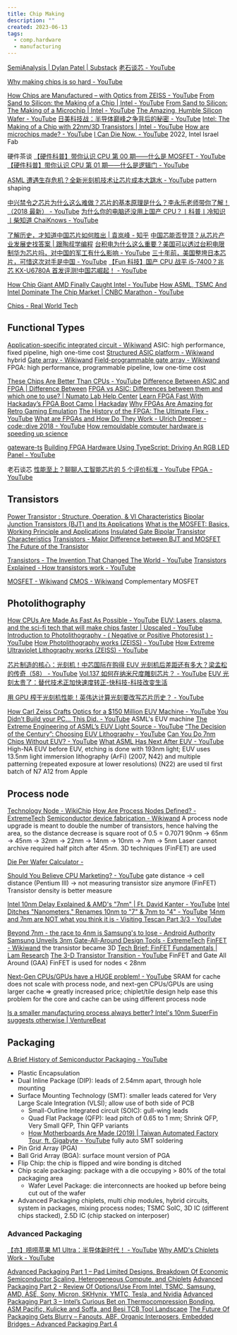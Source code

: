 ```yaml
---
title: Chip Making
description: ""
created: 2023-06-13
tags:
  - comp.hardware
  - manufacturing
---
```


[SemiAnalysis | Dylan Patel | Substack](https://www.semianalysis.com/)
[老石谈芯 - YouTube](https://www.youtube.com/@laoshi_tec)

[Why making chips is so hard - YouTube](https://www.youtube.com/watch?v=CkNn98WE5_k)

[How Chips are Manufactured – with Optics from ZEISS - YouTube](https://www.youtube.com/watch?v=bUJiMJweI8M)
[From Sand to Silicon: the Making of a Chip | Intel - YouTube](https://www.youtube.com/watch?v=Q5paWn7bFg4)
[From Sand to Silicon: The Making of a Microchip | Intel - YouTube](https://www.youtube.com/watch?v=_VMYPLXnd7E)
[The Amazing, Humble Silicon Wafer - YouTube](https://www.youtube.com/watch?v=sIRfWyyOFPg)
[日美科技战：半导体巅峰之争背后的秘密 - YouTube](https://www.youtube.com/watch?v=FwXQSQcyWGQ)
[Intel: The Making of a Chip with 22nm/3D Transistors | Intel - YouTube](https://www.youtube.com/watch?v=d9SWNLZvA8g)
[How are microchips made? - YouTube](https://www.youtube.com/watch?v=g8Qav3vIv9s)
[I Can Die Now. - YouTube](https://www.youtube.com/watch?v=2ehSCWoaOqQ) 2022, Intel Israel Fab

硬件茶谈
[【硬件科普】带你认识 CPU 第 00 期——什么是 MOSFET - YouTube](https://www.youtube.com/watch?v=P91wpwVGH6M)
[【硬件科普】带你认识 CPU 第 01 期——什么是逻辑门 - YouTube](https://www.youtube.com/watch?v=bk1-KqUq4gQ)

[ASML 遭遇生存危机？全新光刻机技术让芯片成本大跳水 - YouTube](https://www.youtube.com/watch?v=SsUXlw30LRQ) pattern shaping

[中兴禁令之芯片为什么这么难做？芯片的基本原理是什么？李永乐老师带你了解！（2018 最新） - YouTube](https://www.youtube.com/watch?v=7MFly82e46Q)
[为什么你的电脑还没用上国产 CPU？丨科普丨冷知识丨柴知道 ChaiKnows - YouTube](https://www.youtube.com/watch?v=_5txTIdG53c)

[了解历史，才知道中国芯片如何胜出 | 袁岚峰 - 知乎](https://zhuanlan.zhihu.com/p/147525190)
[中国芯能否登顶？从芯片产业发展史找答案 | 跟陶叔学编程](https://mp.weixin.qq.com/s?__biz=MzI0NzQzMjU3Ng==&mid=2247500354&idx=2&sn=51b60b74e021bcbd89e38665493db28b&token=1506619420&lang=zh_CN&scene=21)
[台积电为什么这么重要？美国可以透过台积电限制华为芯片吗，对中国的军工有什么影响 - YouTube](https://www.youtube.com/watch?v=dRRPDooMeKQ)
[三十年前，美国整垮日本芯片，可惜这次对手是中国 - YouTube](https://www.youtube.com/watch?v=cWG3N7WrZME)
[【Fun 科技】国产 CPU 战平 i5-7400？兆芯 KX-U6780A 首发评测!中国芯崛起！ - YouTube](https://www.youtube.com/watch?v=I0N3sqnKIxA)

[How Chip Giant AMD Finally Caught Intel - YouTube](https://www.youtube.com/watch?v=_gLm0Jo0cnk)
[How ASML, TSMC And Intel Dominate The Chip Market | CNBC Marathon - YouTube](https://www.youtube.com/watch?v=2kJDTzFtUr4)

[Chips - Real World Tech](https://www.realworldtech.com/category/chips/)

## Functional Types

[Application-specific integrated circuit - Wikiwand](https://www.wikiwand.com/en/Application-specific_integrated_circuit) ASIC: high performance, fixed pipeline, high one-time cost
[Structured ASIC platform - Wikiwand](https://www.wikiwand.com/en/Structured_ASIC_platform) hybrid
[Gate array - Wikiwand](https://www.wikiwand.com/en/Gate_array)
[Field-programmable gate array - Wikiwand](https://www.wikiwand.com/en/Field-programmable_gate_array) FPGA: high performance, programmable pipeline, low one-time cost

[These Chips Are Better Than CPUs - YouTube](https://www.youtube.com/watch?v=7Elgs5HzIbE)
[Difference Between ASIC and FPGA | Difference Between](http://www.differencebetween.net/technology/difference-between-asic-and-fpga/)
[FPGA vs ASIC: Differences between them and which one to use? | Numato Lab Help Center](https://numato.com/blog/differences-between-fpga-and-asics)
[Learn FPGA Fast With Hackaday’s FPGA Boot Camp | Hackaday](https://hackaday.com/2018/08/06/learn-fpga-fast-with-hackadays-fpga-boot-camp/)
[Why FPGAs Are Amazing for Retro Gaming Emulation](https://www.howtogeek.com/783770/why-fpgas-are-amazing-for-retro-gaming-emulation/)
[The History of the FPGA: The Ultimate Flex - YouTube](https://www.youtube.com/watch?v=m-8G1Yixb34)
[What are FPGAs and How Do They Work - Ulrich Drepper - code::dive 2018 - YouTube](https://www.youtube.com/watch?v=bReSjVGMDRs)
[How remouldable computer hardware is speeding up science](https://www.nature.com/articles/d41586-021-03627-8)

[gateware-ts](https://gateware-ts.github.io/gateware-ts/)
[Building FPGA Hardware Using TypeScript: Driving An RGB LED Panel - YouTube](https://www.youtube.com/watch?v=Otx96lJnLeo)

老石谈芯
[性能至上？聊聊人工智能芯片的 5 个评价标准 - YouTube](https://www.youtube.com/watch?v=KICKrJZMoKA)
[FPGA - YouTube](https://www.youtube.com/playlist?list=PLZbVf-X2rhjYlnuV7wgWqRAaJdFI3d3Jh)

## Transistors

[Power Transistor : Structure, Operation, & VI Characteristics](https://www.elprocus.com/what-is-a-power-transistor-types-and-its-working/)
[Bipolar Junction Transistors (BJT) and Its Applications](https://www.elprocus.com/bipolar-junction-transistors-working-principle-and-applications/)
[What is the MOSFET: Basics, Working Principle and Applications](https://www.elprocus.com/mosfet-as-a-switch-circuit-diagram-free-circuits/)
[Insulated Gate Bipolar Transistor Characteristics](https://www.elprocus.com/insulated-gate-bipolar-transistor-circuit-and-characteristics/)
[Transistors - Major Difference between BJT and MOSFET](https://www.elprocus.com/difference-between-bjt-and-mosfet/)
[The Future of the Transistor](https://www.semianalysis.com/p/the-future-of-the-transistor)

[Transistors - The Invention That Changed The World - YouTube](https://www.youtube.com/watch?v=OwS9aTE2Go4)
[Transistors Explained - How transistors work - YouTube](https://www.youtube.com/watch?v=J4oO7PT_nzQ)

[MOSFET - Wikiwand](https://www.wikiwand.com/en/MOSFET)
[CMOS - Wikiwand](https://www.wikiwand.com/en/CMOS) Complementary MOSFET

## Photolithography

[How CPUs Are Made As Fast As Possible - YouTube](https://www.youtube.com/watch?v=N7ut61pSLwk)
[EUV: Lasers, plasma, and the sci-fi tech that will make chips faster | Upscaled - YouTube](https://www.youtube.com/watch?v=oIiqVrKDtLc)
[Introduction to Photolithography - ( Negative or Positive Photoresist ) - YouTube](https://www.youtube.com/watch?v=IF2pDoPBv10)
[How Photolithography works (ZEISS) - YouTube](https://www.youtube.com/playlist?list=PLB_IY29eVwsVZqvesN78qewu75kakmITJ)
[How Extreme Ultraviolet Lithography works (ZEISS) - YouTube](https://www.youtube.com/playlist?list=PLB_IY29eVwsXzs45HeIu_85UHcF966IMm)

[芯片制造的核心：光刻机！中芯国际在购得 EUV 光刻机后差距还有多大？梁孟松的传奇（58） - YouTube](https://www.youtube.com/watch?v=-w2Cvd3rxsU)
[Vol.137 如何在纳米尺度雕刻芯片？ - YouTube](https://www.youtube.com/watch?v=Co7-_d1NjkM)
[EUV 光刻太贵了：替代技术正加快速度转正-快科技-科技改变生活](https://m.mydrivers.com/newsview/870055.html?ref=https%3A//www.google.com/)

[用 GPU 榨干光刻机性能！英伟达计算光刻要改写芯片历史？ - YouTube](https://www.youtube.com/watch?v=N8gb_nABdWs)

[How Carl Zeiss Crafts Optics for a $150 Million EUV Machine - YouTube](https://www.youtube.com/watch?v=V__HbVlnICc)
[You Didn’t Build your PC… This Did. - YouTube](https://www.youtube.com/watch?v=pfU20SAR21A) ASML's EUV machine
[The Extreme Engineering of ASML’s EUV Light Source - YouTube](https://www.youtube.com/watch?v=5Ge2RcvDlgw)
[“The Decision of the Century”: Choosing EUV Lithography - YouTube](https://www.youtube.com/watch?v=RmgkV83OhHA)
[Can You Do 7nm Chips Without EUV? - YouTube](https://www.youtube.com/watch?v=Th4E-0VFaEA)
[What ASML Has Next After EUV - YouTube](https://www.youtube.com/watch?v=en7hhFJBrAI) High-NA EUV
before EUV, etching is done with 193nm light; EUV uses 13.5nm light
immersion lithography (ArFi) (2007, N42) and multiple patterning (repeated exposure at lower resolutions) (N22) are used til first batch of N7 A12 from Apple

## Process node

[Technology Node - WikiChip](https://en.wikichip.org/wiki/technology_node)
[How Are Process Nodes Defined? - ExtremeTech](https://www.extremetech.com/computing/296154-how-are-process-nodes-defined)
[Semiconductor device fabrication - Wikiwand](https://www.wikiwand.com/en/Semiconductor_device_fabrication)
A process node upgrade is meant to double the number of transistors, hence halving the area, so the distance decrease is square root of 0.5 = 0.7071
90nm -> 65nm -> 45nm -> 32nm -> 22nm -> 14nm -> 10nm -> 7nm -> 5nm
Laser cannot archive required half pitch after 45nm. 3D techniques (FinFET) are used

[Die Per Wafer Calculator -](https://caly-technologies.com/die-yield-calculator/)

[Should You Believe CPU Marketing? - YouTube](https://www.youtube.com/watch?v=ROS008Av4E4)
gate distance -> cell distance (Pentium III) -> not measuring transistor size anymore (FinFET)
Transistor density is better measure

[Intel 10nm Delay Explained & AMD's "7nm" | Ft. David Kanter - YouTube](https://www.youtube.com/watch?v=dtiBEHH7mEA)
[Intel Ditches "Nanometers," Renames 10nm to "7" & 7nm to "4" - YouTube](https://www.youtube.com/watch?v=wxKGFxmwcDo)
[14nm and 7nm are NOT what you think it is - Visiting Tescan Part 3/3 - YouTube](https://www.youtube.com/watch?v=1kQUXpZpLXI)

[Beyond 7nm - the race to 4nm is Samsung's to lose - Android Authority](https://www.androidauthority.com/4nm-processing-node-812959/)
[Samsung Unveils 3nm Gate-All-Around Design Tools - ExtremeTech](https://www.extremetech.com/computing/291507-samsung-unveils-3nm-gate-all-around-design-tools)
[FinFET - Wikiwand](https://www.wikiwand.com/en/FinFET) the transistor became 3D
[Tech Brief: FinFET Fundamentals | Lam Research](https://blog.lamresearch.com/tech-brief-finfet-fundamentals/)
[The 3-D Transistor Transition - YouTube](https://www.youtube.com/watch?v=i3dDslo9ibw) FinFET and Gate All Around (GAA)
FinFET is used for nodes < 28nm

[Next-Gen CPUs/GPUs have a HUGE problem! - YouTube](https://www.youtube.com/watch?v=vQ5JPqeFitM) SRAM for cache does not scale with process node, and next-gen CPUs/GPUs are using larger cache => greatly increased price; chiplet/tile design help ease this problem for the core and cache can be using different process node

[Is a smaller manufacturing process always better? Intel's 10nm SuperFin suggests otherwise | VentureBeat](https://venturebeat.com/2020/09/21/is-smaller-always-better-in-chips-intels-new-10nm-superfin-technology-suggests-otherwise/amp/)

## Packaging

[A Brief History of Semiconductor Packaging - YouTube](https://www.youtube.com/watch?v=nNpuiJitKwk)

- Plastic Encapsulation
- Dual Inline Package (DIP): leads of 2.54mm apart, through hole mounting
- Surface Mounting Technology (SMT): smaller leads catered for Very Large Scale Integration (VLSI); allow use of both side of PCB
  - Small-Outline Integrated circuit (SOIC): gull-wing leads
  - Quad Flat Package (QFP): lead pitch of 0.65 to 1 mm; Shrink QFP, Very Small QFP, Thin QFP variants
  - [How Motherboards Are Made (2019) | Taiwan Automated Factory Tour, ft. Gigabyte - YouTube](https://www.youtube.com/watch?v=cnAFTMaS5R0) fully auto SMT soldering
- Pin Grid Array (PGA)
- Ball Grid Array (BGA): surface mount version of PGA
- Flip Chip: the chip is flipped and wire bonding is ditched
- Chip scale packaging: package with a die occupying > 80% of the total packaging area
  - Wafer Level Package: die interconnects are hooked up before being cut out of the wafer
- Advanced Packaging
  chiplets, multi chip modules, hybrid circuits, system in packages, mixing process nodes; TSMC SoIC, 3D IC (different chips stacked), 2.5D IC (chip stacked on interposer)

### Advanced Packaging

[【亦】唠唠苹果 M1 Ultra：半导体新时代！ - YouTube](https://www.youtube.com/watch?v=lri6O8EBnlI)
[Why AMD's Chiplets Work - YouTube](https://www.youtube.com/watch?v=-x9nGo0Ge70)

[Advanced Packaging Part 1 – Pad Limited Designs, Breakdown Of Economic Semiconductor Scaling, Heterogeneous Compute, and Chiplets](https://www.semianalysis.com/p/advanced-packaging-part-1-pad-limited)
[Advanced Packaging Part 2 - Review Of Options/Use From Intel, TSMC, Samsung, AMD, ASE, Sony, Micron, SKHynix, YMTC, Tesla, and Nvidia](https://www.semianalysis.com/p/advanced-packaging-part-2-review)
[Advanced Packaging Part 3 – Intel’s Curious Bet on Thermocompression Bonding, ASM Pacific, Kulicke and Soffa, and Besi TCB Tool Landscape](https://www.semianalysis.com/p/advanced-packaging-part-3-intels)
[The Future Of Packaging Gets Blurry – Fanouts, ABF, Organic Interposers, Embedded Bridges – Advanced Packaging Part 4](https://www.semianalysis.com/p/the-future-of-packaging-gets-blurry)

